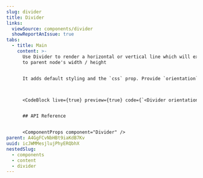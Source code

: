 ```yaml
---
slug: divider
title: Divider
links:
  viewSource: components/divider
  showReportAnIssue: true
tabs:
  - title: Main
    content: >-
      Use Divider to render a horizontal or vertical line which will extend
      to parent node's width / height


      It adds default styling and the `css` prop. Provide `orientation` as `horizontal` or `vertical` to achieve desirable output



      <CodeBlock live={true} preview={true} code={`<Divider orientation="vertical"/>`} language={"tsx"} />


      ## API Reference


      <ComponentProps component="Divider" />
parent: A4GgFCvNbHBt9iaKdB7Kv
uuid: icJWMMesjlujPhyERQbhX
nestedSlug:
  - components
  - content
  - divider
---
```

